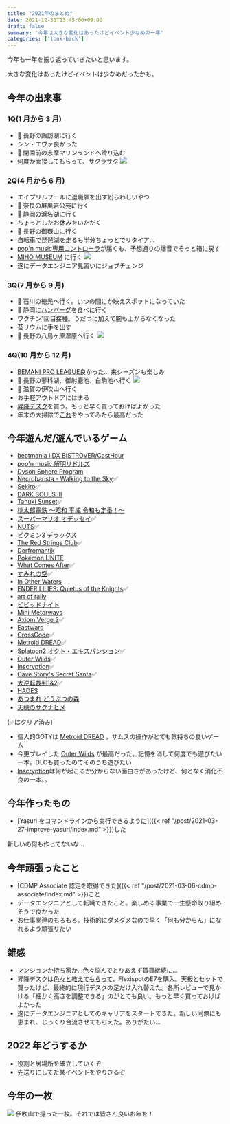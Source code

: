 ```yaml
---
title: "2021年のまとめ"
date: 2021-12-31T23:45:00+09:00
draft: false
summary: '今年は大きな変化はあったけどイベント少なめの一年'
categories: ['look-back']
---
```


今年も一年を振り返っていきたいと思います。

大きな変化はあったけどイベントは少なめだったかも。

## 今年の出来事
### 1Q(1 月から 3 月)
- 🚗 長野の諏訪湖に行く
- シン・エヴァ良かった
- 🚗 閉園前の志摩マリンランドへ滑り込む
- 何度か面接してもらって、サクラサク
  ![](./1q.jpg)

### 2Q(4 月から 6 月)
- エイプリルフールに退職願を出す紛らわしいやつ
- 🚗 奈良の屏風岩公苑に行く
- 🚗 静岡の浜名湖に行く
- ちょっとしたお休みをいただく
- 🚗 長野の御嶽山に行く
- 自転車で琵琶湖を走るも半分ちょっとでリタイア…
- [pop'n music専用コントローラ](https://www.konamistyle.jp/products/detail.php?product_id=109637)が届くも、予想通りの爆音でそっと箱に戻す
- [MIHO MUSEUM](https://www.miho.jp/) に行く
  ![](./2q.jpg)
- 遂にデータエンジニア見習いにジョブチェンジ

### 3Q(7 月から 9 月)
- 🚗 石川の徳光へ行く。いつの間にか映えスポットになっていた
- 🚗 静岡に[ハンバーグ](https://www.genkotsu-hb.com/)を食べに行く
- ワクチン1回目接種。うだつに加えて腕も上がらなくなった
- 苔リウムに手を出す
- 🚗 長野の八島ヶ原湿原へ行く
  ![](./3q.jpg)

### 4Q(10 月から 12 月)
- [BEMANI PRO LEAGUE](https://p.eagate.573.jp/game/bpl/bpl2021/)良かった… 来シーズンも楽しみ
- 🚗 長野の蓼科湖、御射鹿池、白駒池へ行く
  ![](./4q.jpg)
- 🚗 滋賀の伊吹山へ行く
- お手軽アウトドアにはまる
- [昇降デスク](https://flexispot.jp/e7-set.html)を買う。もっと早く買っておけばよかった
- 年末の大掃除で[これ](https://twitter.com/ciptacikap/status/1465825680550096899)をやってみたら最高だった

## 今年遊んだ/遊んでいるゲーム
- [beatmania IIDX BISTROVER/CastHour](https://p.eagate.573.jp/game/2dx/29/)
- [pop'n music 解明リドルズ](https://p.eagate.573.jp/game/popn/riddles/index.html)
- [Dyson Sphere Program](https://twitter.com/DysonProgram)
- [Necrobarista - Walking to the Sky](https://www.necrobarista.com/)✅
- [Sekiro](https://www.sekiro.jp/)✅
- [DARK SOULS III](https://www.darksouls.jp/detail_ds3.html)
- [Tanuki Sunset](https://www.rewindgames.ca/)✅
- [桃太郎電鉄 ～昭和 平成 令和も定番！～](https://www.konami.com/games/momotetsu/teiban/)
- [スーパーマリオ オデッセイ](https://www.nintendo.co.jp/switch/aaaca/index.html)✅
- [NUTS](https://noodlecake.com/games/nuts/)✅
- [ピクミン3 デラックス](https://www.nintendo.co.jp/switch/ampna/index.html)
- [The Red Strings Club](https://www.devolverdigital.com/games/the-red-strings-club)✅
- [Dorfromantik](https://toukana.com/dorfromantik/)
- [Pokémon UNITE](https://www.pokemonunite.jp/ja/)
- [What Comes After](https://store-jp.nintendo.com/list/software/70010000043089.html)✅
- [すみれの空](https://www.gametomo.co.jp/sumire)✅
- [In Other Waters](https://twitter.com/inotherwaters)
- [ENDER LILIES: Quietus of the Knights](https://ja.enderlilies.com/)✅
- [art of rally](https://artofrally.com/)
- [ビビッドナイト](https://www.asobism.co.jp/vividknight/)
- [Mini Metorways](https://dinopoloclub.com/games/mini-motorways/)
- [Axiom Verge 2](https://www.axiomverge2.com/)✅
- [Eastward](https://www.kakehashigames.com/eastward.html)
- [CrossCode](http://www.cross-code.com/en/home)✅
- [Metroid DREAD](https://www.nintendo.co.jp/switch/ayl8a/)✅
- [Splatoon2 オクト・エキスパンション](https://www.nintendo.co.jp/switch/aab6a/dlc/index.html)✅
- [Outer Wilds](https://www.mobiusdigitalgames.com/outer-wilds.html)✅
- [Inscryption](https://www.inscryption.com/)✅
- [Cave Story's Secret Santa](https://twitter.com/nicalis/status/1469216173170565125)✅
- [大逆転裁判1&2](https://www.ace-attorney.com/great1-2/ja/)✅
- [HADES](https://www.supergiantgames.com/games/hades/)
- [あつまれ どうぶつの森](https://www.nintendo.co.jp/switch/acbaa/index.html)
- [天穂のサクナヒメ](https://www.marv.jp/special/game/sakuna/)

(✅はクリア済み)

- 個人的GOTYは [Metroid DREAD](https://www.nintendo.co.jp/switch/ayl8a/) 。サムスの操作がとても気持ちの良いゲーム
- 今更プレイした [Outer Wilds](https://www.mobiusdigitalgames.com/outer-wilds.html) が最高だった。記憶を消して何度でも遊びたい一本。DLCも買ったのでそのうち遊びたい
- [Inscryption](https://www.inscryption.com/)は何が起こるか分からない面白さがあったけど、何となく消化不良の一本。。


## 今年作ったもの
- [Yasuri をコマンドラインから実行できるように]({{< ref "/post/2021-03-27-improve-yasuri/index.md" >}})した

新しいの何も作ってないな…

## 今年頑張ったこと
- [CDMP Associate 認定を取得できた]({{< ref "/post/2021-03-06-cdmp-associate/index.md" >}})こと
- データエンジニアとして転職できたこと。楽しめる事業で一生懸命取り組めそうで良かった
- お仕事関連のもろもろ。技術的にダメダメなので早く「何も分からん」になれるよう頑張りたい

## 雑感
- マンションか持ち家か…色々悩んでとりあえず賃貸継続に…
- 昇降デスクは[色々と教えてもらって](https://twitter.com/tac0x2a/status/1467151600968146946)、FlexispotのE7を購入。天板とセットで買ったけど、最終的に現行デスクの足だけ入れ替えた。各所レビューで見かける「細かく高さを調整できる」のがとても良い。もっと早く買っておけばよかった
- 遂にデータエンジニアとしてのキャリアをスタートできた。新しい同僚にも恵まれ、じっくり合流させてもらえた。ありがたい…

## 2022 年どうするか
- 役割と居場所を確立していくぞ
- 先送りにしてた某イベントをやりきるぞ

## 今年の一枚
![](./pic_of_2021.jpg)
伊吹山で撮った一枚。それでは皆さん良いお年を！